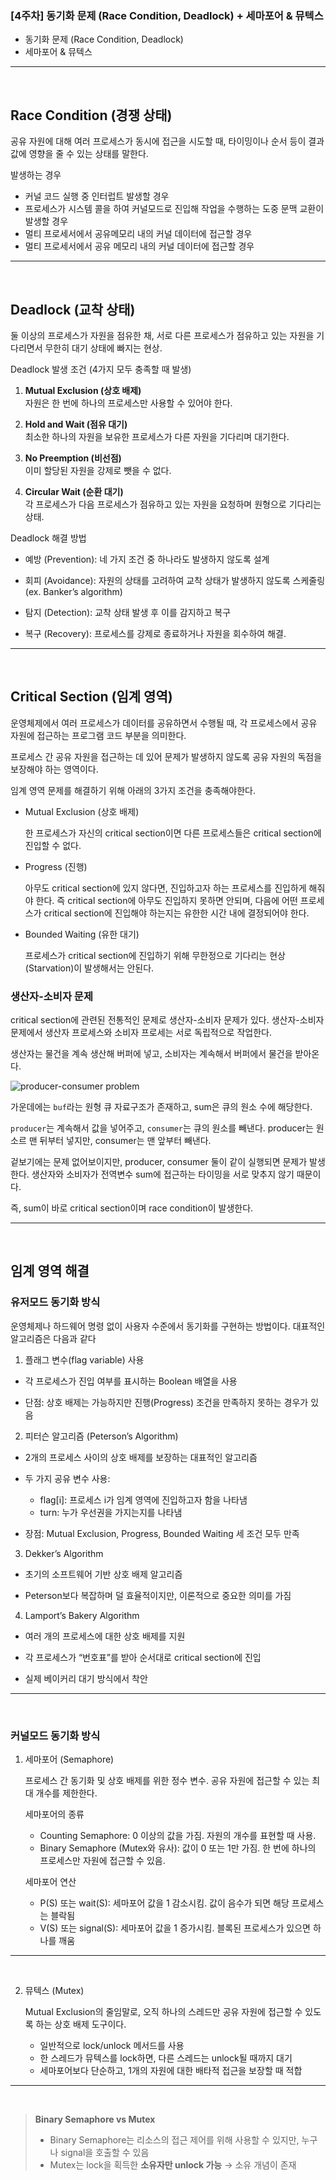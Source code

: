 ### [4주차] 동기화 문제 (Race Condition, Deadlock) + 세마포어 & 뮤텍스

- 동기화 문제 (Race Condition, Deadlock)
- 세마포어 & 뮤텍스

---

<br>

## Race Condition (경쟁 상태)

공유 자원에 대해 여러 프로세스가 동시에 접근을 시도할 때, 타이밍이나 순서 등이 결과값에 영향을 줄 수 있는 상태를 말한다.

발생하는 경우

- 커널 코드 실행 중 인터럽트 발생할 경우
- 프로세스가 시스템 콜을 하여 커널모드로 진입해 작업을 수행하는 도중 문맥 교환이 발생할 경우
- 멀티 프로세서에서 공유메모리 내의 커널 데이터에 접근할 경우
- 멀티 프로세서에서 공유 메모리 내의 커널 데이터에 접근할 경우

---

<br>

## Deadlock (교착 상태)

둘 이상의 프로세스가 자원을 점유한 채, 서로 다른 프로세스가 점유하고 있는 자원을 기다리면서 무한히 대기 상태에 빠지는 현상.

Deadlock 발생 조건 (4가지 모두 충족할 때 발생)

1. **Mutual Exclusion (상호 배제)**  
   자원은 한 번에 하나의 프로세스만 사용할 수 있어야 한다.

2. **Hold and Wait (점유 대기)**  
   최소한 하나의 자원을 보유한 프로세스가 다른 자원을 기다리며 대기한다.

3. **No Preemption (비선점)**  
   이미 할당된 자원을 강제로 뺏을 수 없다.

4. **Circular Wait (순환 대기)**  
   각 프로세스가 다음 프로세스가 점유하고 있는 자원을 요청하며 원형으로 기다리는 상태.

Deadlock 해결 방법

- 예방 (Prevention): 네 가지 조건 중 하나라도 발생하지 않도록 설계

- 회피 (Avoidance): 자원의 상태를 고려하여 교착 상태가 발생하지 않도록 스케줄링 (ex. Banker’s algorithm)

- 탐지 (Detection): 교착 상태 발생 후 이를 감지하고 복구

- 복구 (Recovery): 프로세스를 강제로 종료하거나 자원을 회수하여 해결.

---

<br>

## Critical Section (임계 영역)

운영체제에서 여러 프로세스가 데이터를 공유하면서 수행될 때, 각 프로세스에서 공유 자원에 접근하는 프로그램 코드 부분을 의미한다.

프로세스 간 공유 자원을 접근하는 데 있어 문제가 발생하지 않도록 공유 자원의 독점을 보장해야 하는 영역이다.

임계 영역 문제를 해결하기 위해 아래의 3가지 조건을 충족해야한다.

- Mutual Exclusion (상호 배제)

  한 프로세스가 자신의 critical section이면 다른 프로세스들은 critical section에 진입할 수 없다.

- Progress (진행)

  아무도 critical section에 있지 않다면, 진입하고자 하는 프로세스를 진입하게 해줘야 한다. 즉 critical section에 아무도 진입하지 못하면 안되며, 다음에 어떤 프로세스가 critical section에 진입해야 하는지는 유한한 시간 내에 결정되어야 한다.

- Bounded Waiting (유한 대기)

  프로세스가 critical section에 진입하기 위해 무한정으로 기다리는 현상(Starvation)이 발생해서는 안된다.

### 생산자-소비자 문제

critical section에 관련된 전통적인 문제로 생산자-소비자 문제가 있다. 생산자-소비자 문제에서 생산자 프로세스와 소비자 프로세는 서로 독립적으로 작업한다.

생산자는 물건을 계속 생산해 버퍼에 넣고, 소비자는 계속해서 버퍼에서 물건을 받아온다.

![producer-consumer problem](https://firebasestorage.googleapis.com/v0/b/portfolio-74c3d.appspot.com/o/CS-study%2F04-1.png?alt=media&token=93384290-666d-46a4-b79e-188de4cb52db)

가운데에는 `buf`라는 원형 큐 자료구조가 존재하고, sum은 큐의 원소 수에 해당한다.

`producer`는 계속해서 값을 넣어주고, `consumer`는 큐의 원소를 빼낸다. producer는 원소르 맨 뒤부터 넣지만, consumer는 맨 앞부터 빼낸다.

겉보기에는 문제 없어보이지만, producer, consumer 둘이 같이 실행되면 문제가 발생한다. 생산자와 소비자가 전역변수 sum에 접근하는 타이밍을 서로 맞추지 않기 때문이다.

즉, sum이 바로 critical section이며 race condition이 발생한다.

---

<br>

## 임계 영역 해결

### **유저모드 동기화 방식**

운영체제나 하드웨어 명령 없이 사용자 수준에서 동기화를 구현하는 방법이다. 대표적인 알고리즘은 다음과 같다

1. 플래그 변수(flag variable) 사용

- 각 프로세스가 진입 여부를 표시하는 Boolean 배열을 사용

- 단점: 상호 배제는 가능하지만 진행(Progress) 조건을 만족하지 못하는 경우가 있음

2. 피터슨 알고리즘 (Peterson’s Algorithm)

- 2개의 프로세스 사이의 상호 배제를 보장하는 대표적인 알고리즘

- 두 가지 공유 변수 사용:

  - flag[i]: 프로세스 i가 임계 영역에 진입하고자 함을 나타냄
  - turn: 누가 우선권을 가지는지를 나타냄

- 장점: Mutual Exclusion, Progress, Bounded Waiting 세 조건 모두 만족

3. Dekker’s Algorithm

- 초기의 소프트웨어 기반 상호 배제 알고리즘

- Peterson보다 복잡하며 덜 효율적이지만, 이론적으로 중요한 의미를 가짐

4. Lamport’s Bakery Algorithm

- 여러 개의 프로세스에 대한 상호 배제를 지원

- 각 프로세스가 “번호표”를 받아 순서대로 critical section에 진입

- 실제 베이커리 대기 방식에서 착안

---

<br>

### **커널모드 동기화 방식**

1. 세마포어 (Semaphore)

   프로세스 간 동기화 및 상호 배제를 위한 정수 변수. 공유 자원에 접근할 수 있는 최대 개수를 제한한다.

   세마포어의 종류

   - Counting Semaphore: 0 이상의 값을 가짐. 자원의 개수를 표현할 때 사용.
   - Binary Semaphore (Mutex와 유사): 값이 0 또는 1만 가짐. 한 번에 하나의 프로세스만 자원에 접근할 수 있음.

   세마포어 연산

   - P(S) 또는 wait(S): 세마포어 값을 1 감소시킴. 값이 음수가 되면 해당 프로세스는 블락됨
   - V(S) 또는 signal(S): 세마포어 값을 1 증가시킴. 블록된 프로세스가 있으면 하나를 깨움

---

<br>

2. 뮤텍스 (Mutex)

   Mutual Exclusion의 줄임말로, 오직 하나의 스레드만 공유 자원에 접근할 수 있도록 하는 상호 배제 도구이다.

   - 일반적으로 lock/unlock 메서드를 사용
   - 한 스레드가 뮤텍스를 lock하면, 다른 스레드는 unlock될 때까지 대기
   - 세마포어보다 단순하고, 1개의 자원에 대한 배타적 접근을 보장할 때 적합

---

<br>

> **Binary Semaphore vs Mutex**
>
> - Binary Semaphore는 리소스의 접근 제어를 위해 사용할 수 있지만, 누구나 signal을 호출할 수 있음
> - Mutex는 lock을 획득한 **소유자만 unlock 가능** → 소유 개념이 존재
